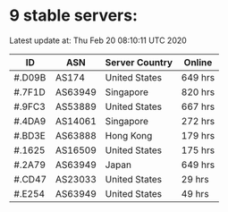 # 9 stable servers:

Latest update at: Thu Feb 20 08:10:11 UTC 2020

| ID | ASN | Server Country | Online |
| -- | --- | -------------- | ------ |
| #.D09B | AS174 | United States | 649 hrs |
| #.7F1D | AS63949 | Singapore | 820 hrs |
| #.9FC3 | AS53889 | United States | 667 hrs |
| #.4DA9 | AS14061 | Singapore | 272 hrs |
| #.BD3E | AS63888 | Hong Kong | 179 hrs |
| #.1625 | AS16509 | United States | 175 hrs |
| #.2A79 | AS63949 | Japan | 649 hrs |
| #.CD47 | AS23033 | United States | 29 hrs |
| #.E254 | AS63949 | United States | 49 hrs |

